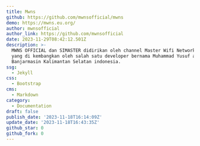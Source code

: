 ```yaml
---
title: Mwns
github: https://github.com/mwnsofficial/mwns
demo: https://mwns.eu.org/
author: mwnsofficial
author_link: https://github.com/mwnsofficial
date: 2023-11-29T08:42:12.501Z
description: >-
  MWNS OFFICIAL dan SIMASTER didirikan oleh channel Master Wifi Network Solution
  yang di kembangkan oleh salah satu developer bernama Muhammad Yusuf asal
  Banjarmasin Kalimantan Selatan indonesia.
ssg:
  - Jekyll
css:
  - Bootstrap
cms:
  - Markdown
category:
  - Documentation
draft: false
publish_date: '2023-11-18T16:14:09Z'
update_date: '2023-11-18T16:43:35Z'
github_star: 0
github_fork: 0
---
```


